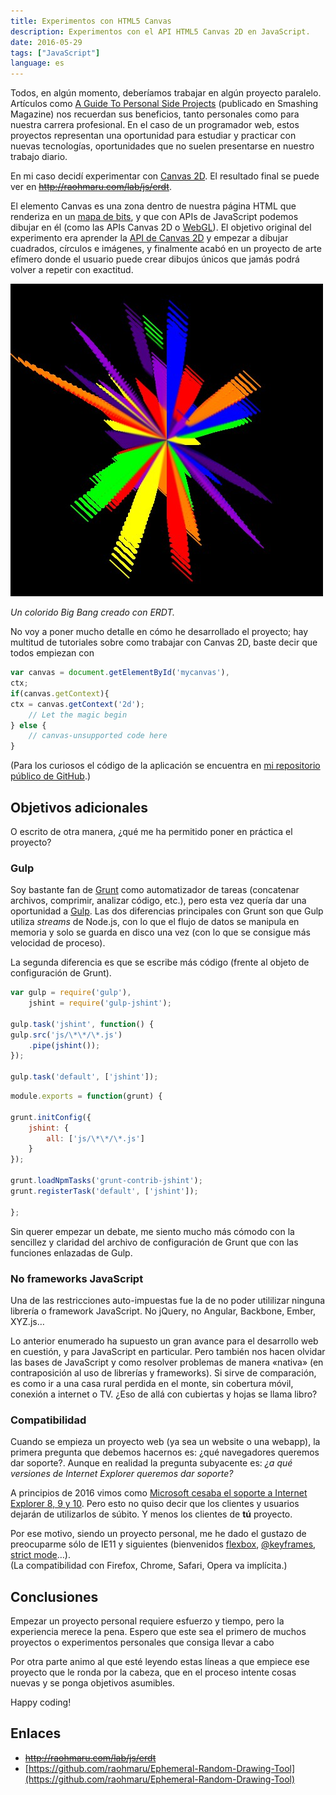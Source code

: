 ```yaml
---
title: Experimentos con HTML5 Canvas
description: Experimentos con el API HTML5 Canvas 2D en JavaScript.
date: 2016-05-29
tags: ["JavaScript"]
language: es
---
```


Todos, en algún momento, deberíamos trabajar en algún proyecto paralelo. Artículos como [A Guide To Personal Side Projects](https://www.smashingmagazine.com/2016/05/a-guide-to-personal-side-projects/) (publicado en Smashing Magazine) nos recuerdan sus beneficios, tanto personales como para nuestra carrera profesional. En el caso de un programador web, estos proyectos representan una oportunidad para estudiar y practicar con nuevas tecnologías, oportunidades que no suelen presentarse en nuestro trabajo diario.

En mi caso decidí experimentar con [Canvas 2D](https://www.w3.org/TR/2dcontext/). El resultado final se puede ver en ~~http://raohmaru.com/lab/js/erdt~~.

El elemento Canvas es una zona dentro de nuestra página HTML que renderiza en un [mapa de bits](https://es.wikipedia.org/wiki/Imagen_de_mapa_de_bits), y que con APIs de JavaScript podemos dibujar en él (como las APIs Canvas 2D o [WebGL](https://developer.mozilla.org/en-US/docs/Glossary/WebGL)). El objetivo original del experimento era aprender la [API de Canvas 2D](https://developer.mozilla.org/en-US/docs/Web/API/CanvasRenderingContext2D) y empezar a dibujar cuadrados, círculos e imágenes, y finalmente acabó en un proyecto de arte efímero donde el usuario puede crear dibujos únicos que jamás podrá volver a repetir con exactitud.

![Chromatic Big Bang](/img/chromatic-big-bang.jpg)

_Un colorido Big Bang creado con ERDT._

No voy a poner mucho detalle en cómo he desarrollado el proyecto; hay multitud de tutoriales sobre como trabajar con Canvas 2D, baste decir que todos empiezan con

```js
var canvas = document.getElementById('mycanvas'),  
ctx;  
if(canvas.getContext){  
ctx = canvas.getContext('2d');  
    // Let the magic begin  
} else {  
    // canvas-unsupported code here  
}  
```

(Para los curiosos el código de la aplicación se encuentra en [mi repositorio público de GitHub](https://github.com/raohmaru/Ephemeral-Random-Drawing-Tool).)

## Objetivos adicionales

O escrito de otra manera, ¿qué me ha permitido poner en práctica el proyecto?

### Gulp

Soy bastante fan de [Grunt](http://gruntjs.com/) como automatizador de tareas (concatenar archivos, comprimir, analizar código, etc.), pero esta vez quería dar una oportunidad a [Gulp](http://gulpjs.com/). Las dos diferencias principales con Grunt son que Gulp utiliza _streams_ de Node.js, con lo que el flujo de datos se manipula en memoria y solo se guarda en disco una vez (con lo que se consigue más velocidad de proceso).

La segunda diferencia es que se escribe más código (frente al objeto de configuración de Grunt).

```js
var gulp = require('gulp'),  
    jshint = require('gulp-jshint');

gulp.task('jshint', function() {  
gulp.src('js/\*\*/\*.js')  
    .pipe(jshint());  
});

gulp.task('default', ['jshint']);  
```

```js
module.exports = function(grunt) {

grunt.initConfig({  
    jshint: {  
        all: ['js/\*\*/\*.js']  
    }  
});

grunt.loadNpmTasks('grunt-contrib-jshint');  
grunt.registerTask('default', ['jshint']);

};  
```

Sin querer empezar un debate, me siento mucho más cómodo con la sencillez y claridad del archivo de configuración de Grunt que con las funciones enlazadas de Gulp.

### No frameworks JavaScript

Una de las restricciones auto-impuestas fue la de no poder utililizar ninguna librería o framework JavaScript. No jQuery, no Angular, Backbone, Ember, XYZ.js…

Lo anterior enumerado ha supuesto un gran avance para el desarrollo web en cuestión, y para JavaScript en particular. Pero también nos hacen olvidar las bases de JavaScript y como resolver problemas de manera «nativa» (en contraposición al uso de librerías y frameworks). Si sirve de comparación, es como ir a una casa rural perdida en el monte, sin cobertura móvil, conexión a internet o TV. ¿Eso de allá con cubiertas y hojas se llama libro?

### Compatibilidad

Cuando se empieza un proyecto web (ya sea un website o una webapp), la primera pregunta que debemos hacernos es: ¿qué navegadores queremos dar soporte?. Aunque en realidad la pregunta subyacente es: _¿a qué versiones de Internet Explorer queremos dar soporte?_

A principios de 2016 vimos como [Microsoft cesaba el soporte a Internet Explorer 8, 9 y 10](https://www.microsoft.com/es-es/WindowsForBusiness/End-of-IE-support). Pero esto no quiso decir que los clientes y usuarios dejarán de utilizarlos de súbito. Y menos los clientes de **tú** proyecto.

Por ese motivo, siendo un proyecto personal, me he dado el gustazo de preocuparme sólo de IE11 y siguientes (bienvenidos [flexbox](https://developer.mozilla.org/es/docs/Web/CSS/CSS_Flexible_Box_Layout/Usando_las_cajas_flexibles_CSS), [@keyframes](https://developer.mozilla.org/es/docs/Web/CSS/@keyframes), [strict mode](http://raohmaru.com/blog/javascript/use-strict/)…).  
(La compatibilidad con Firefox, Chrome, Safari, Opera va implícita.)

## Conclusiones

Empezar un proyecto personal requiere esfuerzo y tiempo, pero la experiencia merece la pena. Espero que este sea el primero de muchos proyectos o experimentos personales que consiga llevar a cabo

Por otra parte animo al que esté leyendo estas líneas a que empiece ese proyecto que le ronda por la cabeza, que en el proceso intente cosas nuevas y se ponga objetivos asumibles.

Happy coding!

## Enlaces

+ ~~http://raohmaru.com/lab/js/erdt~~
+ [https://github.com/raohmaru/Ephemeral-Random-Drawing-Tool](https://github.com/raohmaru/Ephemeral-Random-Drawing-Tool)
